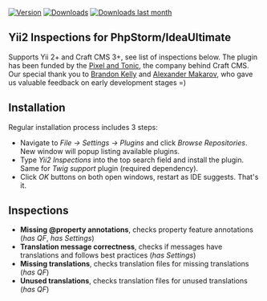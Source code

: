 [![Version](http://phpstorm.espend.de/badge/9400/version)](https://plugins.jetbrains.com/plugin/9400)
[![Downloads](http://phpstorm.espend.de/badge/9400/downloads)](https://plugins.jetbrains.com/plugin/9400)
[![Downloads last month](http://phpstorm.espend.de/badge/9400/last-month)](https://plugins.jetbrains.com/plugin/9400)


Yii2 Inspections for PhpStorm/IdeaUltimate
---
Supports Yii 2+ and Craft CMS 3+, see list of inspections below.
The plugin has been funded by the [Pixel and Tonic](https://github.com/pixelandtonic), the company behind Craft CMS. Our special thank  you to [Brandon Kelly](https://github.com/brandonkelly) and [Alexander Makarov](https://github.com/samdark), who gave us valuable feedback on early development stages =)

Installation
---

Regular installation process includes 3 steps:
- Navigate to *File -> Settings -> Plugins* and click *Browse Repositories*. New window will popup listing available plugins. 
- Type *Yii2 Inspections* into the top search field and install the plugin. Same for *Twig support* plugin (required dependency).  
- Click *OK* buttons on both open windows, restart as IDE suggests. That's it.

Inspections
---
- **Missing @property annotations**, checks property feature annotations (*has QF*, *has Settings*)
- **Translation message correctness**, checks if messages have translations and follows best practices (*has Settings*)
- **Missing translations**, checks translation files for missing translations (*has QF*)
- **Unused translations**, checks translation files for unused translations (*has QF*)
